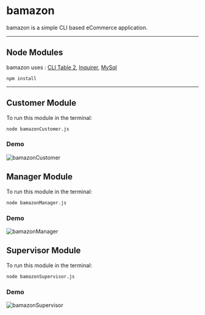 # bamazon

bamazon is a simple CLI based eCommerce application.


___
## Node Modules
bamazon uses : [CLI Table 2](https://www.npmjs.com/package/cli-table2), [Inquirer](https://www.npmjs.com/package/inquirer), [MySql](https://www.npmjs.com/package/mysql)

```npm install```
___

## Customer Module

To run this module in the terminal:

```node bamazonCustomer.js```

### Demo

![bamazonCustomer](https://drive.google.com/open?id=1nhukxdSbB1VlvZC_lEra7aIoV4Z0kKlY)

## Manager Module

To run this module in the terminal:

```node bamazonManager.js```

### Demo

![bamazonManager](https://drive.google.com/open?id=1KqhPLojAz96ohJOkc_TvTL3xkYixpTwh)

## Supervisor Module

To run this module in the terminal:

```node bamazonSupervisor.js```

### Demo

![bamazonSupervisor](https://drive.google.com/open?id=1b-rj7aY1mW3Y4IEFwFJMi5fLI7ysDwzl)

